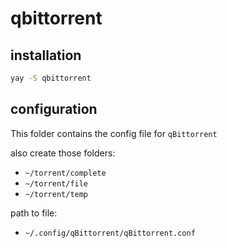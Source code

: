 # qbittorrent

## installation

```bash
yay -S qbittorrent
```

## configuration

This folder contains the config file for `qBittorrent`

also create those folders:
- `~/torrent/complete`
- `~/torrent/file`
- `~/torrent/temp`

path to file:
- `~/.config/qBittorrent/qBittorrent.conf`
